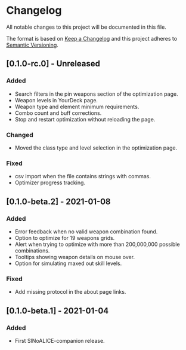 # Changelog
All notable changes to this project will be documented in this file.

The format is based on [Keep a Changelog](http://keepachangelog.com/en/1.0.0/)
and this project adheres to [Semantic Versioning](http://semver.org/spec/v2.0.0.html).

## [0.1.0-rc.0] - Unreleased
### Added
- Search filters in the pin weapons section of the optimization page.
- Weapon levels in YourDeck page.
- Weapon type and element minimum requirements.
- Combo count and buff corrections.
- Stop and restart optimization without reloading the page.
### Changed
- Moved the class type and level selection in the optimization page.
### Fixed
- csv import when the file contains strings with commas.
- Optimizer progress tracking.

## [0.1.0-beta.2] - 2021-01-08
### Added
- Error feedback when no valid weapon combination found.
- Option to optimize for 19 weapons grids.
- Alert when trying to optimize with more than 200,000,000 possible combinations.
- Tooltips showing weapon details on mouse over.
- Option for simulating maxed out skill levels.
### Fixed
- Add missing protocol in the about page links.

## [0.1.0-beta.1] - 2021-01-04
### Added
- First SINoALICE-companion release.
